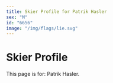 ```yaml
---
title: Skier Profile for Patrik Hasler
sex: "M"
id: "6656"
image: "/img/flags/lie.svg" 
---
```


# Skier Profile

This page is for: Patrik Hasler.
    